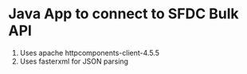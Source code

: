# Java App to connect to SFDC Bulk API
1. Uses apache httpcomponents-client-4.5.5
2. Uses fasterxml for JSON parsing
